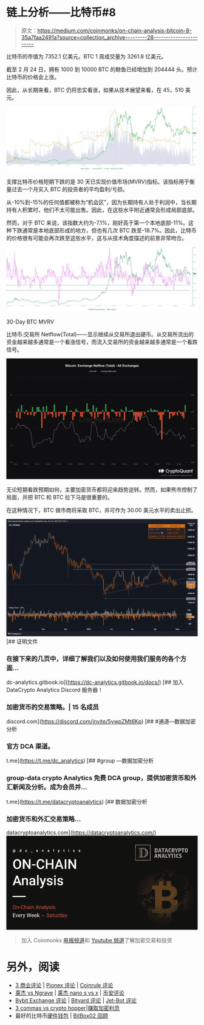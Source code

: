 # 链上分析——比特币#8

> 原文：<https://medium.com/coinmonks/on-chain-analysis-bitcoin-8-35a7faa2491a?source=collection_archive---------28----------------------->

比特币的市值为 7352.1 亿美元。BTC 1 周成交量为 3261.8 亿美元。

截至 2 月 24 日，拥有 1000 到 10000 BTC 的鲸鱼已经增加到 204444 头。预计比特币的价格会上涨。

因此，从长期来看，BTC 仍将忠实看涨，如果从技术展望来看，在 45，510 美元。

![](img/36c54b735070a7d6c0f34eff592934de.png)

支撑比特币价格短期下跌的是 30 天已实现价值市场(MVRV)指标。该指标用于衡量过去一个月买入 BTC 的投资者的平均盈利/亏损。

从-10%到-15%的任何值都被称为“机会区”，因为长期持有人处于利润中，当长期持有人积累时，他们不太可能出售。因此，在这些水平附近通常会形成局部底部。

然而，对于 BTC 来说，该指数大约为-7.1%，刚好高于第一个本地底部-11%。这种下跌通常是本地底部形成的地方，但也有几次 BTC 跌至-18.7%。因此，比特币的价格很有可能会再次跌至这些水平，这与从技术角度描述的前景非常吻合。

![](img/aecaa83c11c78380ce261d0a92030b58.png)

30-Day BTC MVRV

比特币:交易所 Netflow(Total)——显示继续从交易所退出硬币。从交易所流出的资金越来越多通常是一个看涨信号，而流入交易所的资金越来越多通常是一个看跌信号。

![](img/43f50733516b07c32bd1b2ac996c0819.png)

无论短期看跌预期如何，主要加密货币都将迎来趋势逆转。然而，如果熊市控制了局面，并把 BTC 和 BTC 拉下马是很重要的。

在这种情况下，BTC 做市商将采取 BTC，并可作为 30.00 美元水平的卖出止损。

![](img/93a4f08d9663471eee88cdc6ac2251e9.png)[](https://dc-analytics.gitbook.io/docs/) [## 证明文件

### 在接下来的几页中，详细了解我们以及如何使用我们服务的各个方面…

dc-analytics.gitbook.io](https://dc-analytics.gitbook.io/docs/) [](https://discord.com/invite/5ywpZMt6Kp) [## 加入 DataCrypto Analytics Discord 服务器！

### 加密货币的交易策略。| 15 名成员

discord.com](https://discord.com/invite/5ywpZMt6Kp) [](https://t.me/dc_analytics) [## #通道—数据加密分析

### 官方 DCA 渠道。

t.me](https://t.me/dc_analytics) [](https://t.me/datacryptoanalytics) [## #group —数据加密分析

### group-data crypto Analytics 免费 DCA group，提供加密货币和外汇新闻及分析。成为会员并…

t.me](https://t.me/datacryptoanalytics) [](https://datacryptoanalytics.com/) [## 数据加密分析

### 加密货币和外汇交易策略…

datacryptoanalytics.com](https://datacryptoanalytics.com/) ![](img/e8b5cd086d644194aaf0b8d050733fc2.png)

> 加入 Coinmonks [电报频道](https://t.me/coincodecap)和 [Youtube 频道](https://www.youtube.com/c/coinmonks/videos)了解加密交易和投资

# 另外，阅读

*   [3 商业评论](/coinmonks/3commas-review-an-excellent-crypto-trading-bot-2020-1313a58bec92) | [Pionex 评论](https://coincodecap.com/pionex-review-exchange-with-crypto-trading-bot) | [Coinrule 评论](/coinmonks/coinrule-review-2021-a-beginner-friendly-crypto-trading-bot-daf0504848ba)
*   [莱杰 vs Ngrave](/coinmonks/ledger-vs-ngrave-zero-7e40f0c1d694) | [莱杰 nano s vs x](/coinmonks/ledger-nano-s-vs-x-battery-hardware-price-storage-59a6663fe3b0) | [币安评论](/coinmonks/binance-review-ee10d3bf3b6e)
*   [Bybit Exchange 评论](/coinmonks/bybit-exchange-review-dbd570019b71) | [Bityard 评论](https://coincodecap.com/bityard-reivew) | [Jet-Bot 评论](https://coincodecap.com/jet-bot-review)
*   [3 commas vs crypto hopper](/coinmonks/3commas-vs-pionex-vs-cryptohopper-best-crypto-bot-6a98d2baa203)|[赚取加密利息](/coinmonks/earn-crypto-interest-b10b810fdda3)
*   最好的比特币[硬件钱包](/coinmonks/hardware-wallets-dfa1211730c6) | [BitBox02 回顾](/coinmonks/bitbox02-review-your-swiss-bitcoin-hardware-wallet-c36c88fff29)